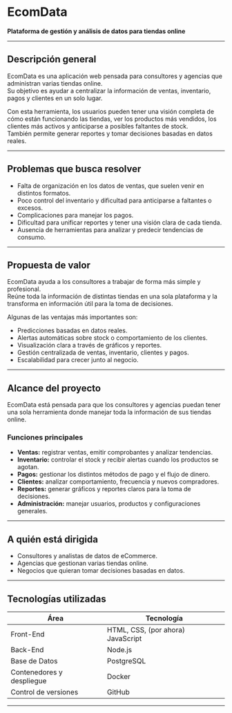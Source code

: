 # EcomData  
**Plataforma de gestión y análisis de datos para tiendas online**

---

## Descripción general

EcomData es una aplicación web pensada para consultores y agencias que administran varias tiendas online.  
Su objetivo es ayudar a centralizar la información de ventas, inventario, pagos y clientes en un solo lugar.  

Con esta herramienta, los usuarios pueden tener una visión completa de cómo están funcionando las tiendas, ver los productos más vendidos, los clientes más activos y anticiparse a posibles faltantes de stock.  
También permite generar reportes y tomar decisiones basadas en datos reales.

---

## Problemas que busca resolver

- Falta de organización en los datos de ventas, que suelen venir en distintos formatos.  
- Poco control del inventario y dificultad para anticiparse a faltantes o excesos.  
- Complicaciones para manejar los pagos.
- Dificultad para unificar reportes y tener una visión clara de cada tienda.  
- Ausencia de herramientas para analizar y predecir tendencias de consumo.  

---

## Propuesta de valor

EcomData ayuda a los consultores a trabajar de forma más simple y profesional.  
Reúne toda la información de distintas tiendas en una sola plataforma y la transforma en información útil para la toma de decisiones.

Algunas de las ventajas más importantes son:
- Predicciones basadas en datos reales.  
- Alertas automáticas sobre stock o comportamiento de los clientes.  
- Visualización clara a través de gráficos y reportes.  
- Gestión centralizada de ventas, inventario, clientes y pagos.  
- Escalabilidad para crecer junto al negocio.


---

## Alcance del proyecto

EcomData está pensada para que los consultores y agencias puedan tener una sola herramienta donde manejar toda la información de sus tiendas online.

### Funciones principales
- **Ventas:** registrar ventas, emitir comprobantes y analizar tendencias.  
- **Inventario:** controlar el stock y recibir alertas cuando los productos se agotan.  
- **Pagos:** gestionar los distintos métodos de pago y el flujo de dinero.  
- **Clientes:** analizar comportamiento, frecuencia y nuevos compradores.  
- **Reportes:** generar gráficos y reportes claros para la toma de decisiones.  
- **Administración:** manejar usuarios, productos y configuraciones generales.  

---

## A quién está dirigida

- Consultores y analistas de datos de eCommerce.  
- Agencias que gestionan varias tiendas online.  
- Negocios que quieran tomar decisiones basadas en datos.  

---

## Tecnologías utilizadas

| Área | Tecnología |
|------|-------------|
| Front-End | HTML, CSS, (por ahora) JavaScript |
| Back-End | Node.js |
| Base de Datos | PostgreSQL |
| Contenedores y despliegue | Docker |
| Control de versiones | GitHub |

---
